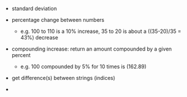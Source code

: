 - standard deviation

- percentage change between numbers
    - e.g. 100 to 110 is a 10% increase, 35 to 20 is about a ((35-20)/35 = 43%) decrease

- compounding increase: return an amount compounded by a given percent
    - e.g. 100 compounded by 5% for 10 times is (162.89)

- get difference(s) between strings (indices)

- 
